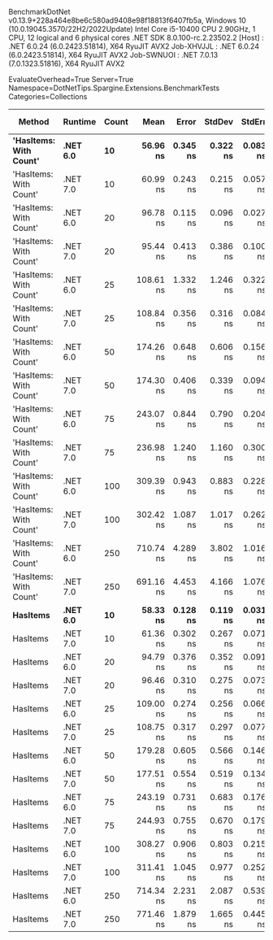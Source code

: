 
BenchmarkDotNet v0.13.9+228a464e8be6c580ad9408e98f18813f6407fb5a, Windows 10 (10.0.19045.3570/22H2/2022Update)
Intel Core i5-10400 CPU 2.90GHz, 1 CPU, 12 logical and 6 physical cores
.NET SDK 8.0.100-rc.2.23502.2
  [Host]     : .NET 6.0.24 (6.0.2423.51814), X64 RyuJIT AVX2
  Job-XHVJJL : .NET 6.0.24 (6.0.2423.51814), X64 RyuJIT AVX2
  Job-SWNUOI : .NET 7.0.13 (7.0.1323.51816), X64 RyuJIT AVX2

EvaluateOverhead=True  Server=True  Namespace=DotNetTips.Spargine.Extensions.BenchmarkTests  
Categories=Collections  

 Method                 | Runtime  | Count | Mean      | Error    | StdDev   | StdErr   | Min       | Q1        | Median    | Q3        | Max       | Op/s         | CI99.9% Margin | Iterations | Kurtosis | MValue | Skewness | Rank | LogicalGroup | Baseline | Code Size | Allocated |
----------------------- |--------- |------ |----------:|---------:|---------:|---------:|----------:|----------:|----------:|----------:|----------:|-------------:|---------------:|-----------:|---------:|-------:|---------:|-----:|------------- |--------- |----------:|----------:|
 **'HasItems: With Count'** | **.NET 6.0** | **10**    |  **56.96 ns** | **0.345 ns** | **0.322 ns** | **0.083 ns** |  **56.53 ns** |  **56.72 ns** |  **56.88 ns** |  **57.20 ns** |  **57.55 ns** | **17,555,494.0** |      **0.3446 ns** |      **15.00** |    **1.726** |  **2.000** |   **0.3998** |    **1** | *****            | **No**       |     **324 B** |      **56 B** |
 'HasItems: With Count' | .NET 7.0 | 10    |  60.99 ns | 0.243 ns | 0.215 ns | 0.057 ns |  60.66 ns |  60.86 ns |  60.97 ns |  61.08 ns |  61.37 ns | 16,396,965.9 |      0.2425 ns |      14.00 |    2.112 |  2.000 |   0.3161 |    3 | *            | No       |     326 B |      56 B |
 'HasItems: With Count' | .NET 6.0 | 20    |  96.78 ns | 0.115 ns | 0.096 ns | 0.027 ns |  96.61 ns |  96.73 ns |  96.77 ns |  96.85 ns |  96.95 ns | 10,333,214.8 |      0.1146 ns |      13.00 |    2.169 |  2.000 |  -0.0308 |    4 | *            | No       |     324 B |      56 B |
 'HasItems: With Count' | .NET 7.0 | 20    |  95.44 ns | 0.413 ns | 0.386 ns | 0.100 ns |  94.85 ns |  95.14 ns |  95.41 ns |  95.78 ns |  96.01 ns | 10,477,470.7 |      0.4131 ns |      15.00 |    1.469 |  2.000 |  -0.0582 |    4 | *            | No       |     326 B |      56 B |
 'HasItems: With Count' | .NET 6.0 | 25    | 108.61 ns | 1.332 ns | 1.246 ns | 0.322 ns | 107.34 ns | 107.78 ns | 107.91 ns | 109.71 ns | 110.89 ns |  9,207,447.5 |      1.3321 ns |      15.00 |    1.747 |  2.000 |   0.7074 |    5 | *            | No       |     324 B |      56 B |
 'HasItems: With Count' | .NET 7.0 | 25    | 108.84 ns | 0.356 ns | 0.316 ns | 0.084 ns | 108.10 ns | 108.76 ns | 108.94 ns | 109.02 ns | 109.24 ns |  9,188,169.8 |      0.3564 ns |      14.00 |    2.838 |  2.000 |  -1.0025 |    5 | *            | No       |     326 B |      56 B |
 'HasItems: With Count' | .NET 6.0 | 50    | 174.26 ns | 0.648 ns | 0.606 ns | 0.156 ns | 173.49 ns | 173.76 ns | 174.19 ns | 174.64 ns | 175.67 ns |  5,738,405.8 |      0.6475 ns |      15.00 |    2.502 |  2.000 |   0.6004 |    6 | *            | No       |     324 B |      56 B |
 'HasItems: With Count' | .NET 7.0 | 50    | 174.30 ns | 0.406 ns | 0.339 ns | 0.094 ns | 173.64 ns | 174.20 ns | 174.33 ns | 174.52 ns | 174.81 ns |  5,737,353.7 |      0.4058 ns |      13.00 |    2.259 |  2.000 |  -0.5812 |    6 | *            | No       |     326 B |      56 B |
 'HasItems: With Count' | .NET 6.0 | 75    | 243.07 ns | 0.844 ns | 0.790 ns | 0.204 ns | 241.27 ns | 242.63 ns | 243.14 ns | 243.59 ns | 244.49 ns |  4,114,056.5 |      0.8444 ns |      15.00 |    2.776 |  2.000 |  -0.4050 |    9 | *            | No       |     324 B |      56 B |
 'HasItems: With Count' | .NET 7.0 | 75    | 236.98 ns | 1.240 ns | 1.160 ns | 0.300 ns | 234.55 ns | 236.40 ns | 237.25 ns | 237.59 ns | 238.86 ns |  4,219,687.0 |      1.2402 ns |      15.00 |    2.532 |  2.000 |  -0.5625 |    8 | *            | No       |     326 B |      56 B |
 'HasItems: With Count' | .NET 6.0 | 100   | 309.39 ns | 0.943 ns | 0.883 ns | 0.228 ns | 307.94 ns | 308.88 ns | 309.31 ns | 309.87 ns | 311.22 ns |  3,232,126.4 |      0.9435 ns |      15.00 |    2.338 |  2.000 |   0.2252 |   11 | *            | No       |     324 B |      56 B |
 'HasItems: With Count' | .NET 7.0 | 100   | 302.42 ns | 1.087 ns | 1.017 ns | 0.262 ns | 301.24 ns | 301.71 ns | 302.05 ns | 302.90 ns | 304.44 ns |  3,306,605.7 |      1.0867 ns |      15.00 |    2.192 |  2.000 |   0.7677 |   10 | *            | No       |     326 B |      56 B |
 'HasItems: With Count' | .NET 6.0 | 250   | 710.74 ns | 4.289 ns | 3.802 ns | 1.016 ns | 701.60 ns | 711.43 ns | 711.89 ns | 712.74 ns | 713.66 ns |  1,406,983.8 |      4.2887 ns |      14.00 |    4.158 |  2.000 |  -1.6733 |   13 | *            | No       |     324 B |      56 B |
 'HasItems: With Count' | .NET 7.0 | 250   | 691.16 ns | 4.453 ns | 4.166 ns | 1.076 ns | 679.67 ns | 690.11 ns | 691.08 ns | 693.44 ns | 698.05 ns |  1,446,851.1 |      4.4534 ns |      15.00 |    4.547 |  2.000 |  -1.0681 |   12 | *            | No       |     326 B |      56 B |
 **HasItems**               | **.NET 6.0** | **10**    |  **58.33 ns** | **0.128 ns** | **0.119 ns** | **0.031 ns** |  **58.08 ns** |  **58.26 ns** |  **58.35 ns** |  **58.43 ns** |  **58.49 ns** | **17,143,138.6** |      **0.1276 ns** |      **15.00** |    **2.187** |  **2.000** |  **-0.6119** |    **2** | *****            | **No**       |     **311 B** |      **56 B** |
 HasItems               | .NET 7.0 | 10    |  61.36 ns | 0.302 ns | 0.267 ns | 0.071 ns |  60.98 ns |  61.21 ns |  61.27 ns |  61.46 ns |  61.94 ns | 16,295,996.8 |      0.3016 ns |      14.00 |    2.669 |  2.000 |   0.8523 |    3 | *            | No       |     312 B |      56 B |
 HasItems               | .NET 6.0 | 20    |  94.79 ns | 0.376 ns | 0.352 ns | 0.091 ns |  94.11 ns |  94.57 ns |  94.89 ns |  94.99 ns |  95.48 ns | 10,549,145.7 |      0.3763 ns |      15.00 |    2.295 |  2.000 |  -0.0666 |    4 | *            | No       |     311 B |      56 B |
 HasItems               | .NET 7.0 | 20    |  96.46 ns | 0.310 ns | 0.275 ns | 0.073 ns |  96.09 ns |  96.28 ns |  96.40 ns |  96.69 ns |  96.97 ns | 10,367,172.4 |      0.3099 ns |      14.00 |    1.736 |  2.000 |   0.2376 |    4 | *            | No       |     312 B |      56 B |
 HasItems               | .NET 6.0 | 25    | 109.00 ns | 0.274 ns | 0.256 ns | 0.066 ns | 108.59 ns | 108.84 ns | 108.92 ns | 109.18 ns | 109.44 ns |  9,174,434.0 |      0.2738 ns |      15.00 |    1.882 |  2.000 |   0.1897 |    5 | *            | No       |     311 B |      56 B |
 HasItems               | .NET 7.0 | 25    | 108.75 ns | 0.317 ns | 0.297 ns | 0.077 ns | 108.21 ns | 108.52 ns | 108.63 ns | 108.98 ns | 109.27 ns |  9,195,709.4 |      0.3171 ns |      15.00 |    1.862 |  2.000 |   0.0971 |    5 | *            | No       |     312 B |      56 B |
 HasItems               | .NET 6.0 | 50    | 179.28 ns | 0.605 ns | 0.566 ns | 0.146 ns | 178.26 ns | 178.88 ns | 179.25 ns | 179.62 ns | 180.51 ns |  5,577,766.5 |      0.6053 ns |      15.00 |    2.540 |  2.000 |   0.3042 |    7 | *            | No       |     311 B |      56 B |
 HasItems               | .NET 7.0 | 50    | 177.51 ns | 0.554 ns | 0.519 ns | 0.134 ns | 176.62 ns | 177.21 ns | 177.59 ns | 177.79 ns | 178.56 ns |  5,633,606.2 |      0.5544 ns |      15.00 |    2.357 |  2.000 |   0.0242 |    7 | *            | No       |     312 B |      56 B |
 HasItems               | .NET 6.0 | 75    | 243.19 ns | 0.731 ns | 0.683 ns | 0.176 ns | 242.01 ns | 242.74 ns | 243.15 ns | 243.64 ns | 244.69 ns |  4,112,023.7 |      0.7306 ns |      15.00 |    2.480 |  2.000 |   0.2970 |    9 | *            | No       |     311 B |      56 B |
 HasItems               | .NET 7.0 | 75    | 244.93 ns | 0.755 ns | 0.670 ns | 0.179 ns | 243.83 ns | 244.42 ns | 244.87 ns | 245.49 ns | 245.93 ns |  4,082,875.6 |      0.7555 ns |      14.00 |    1.673 |  2.000 |   0.0529 |    9 | *            | No       |     312 B |      56 B |
 HasItems               | .NET 6.0 | 100   | 308.27 ns | 0.906 ns | 0.803 ns | 0.215 ns | 307.24 ns | 307.76 ns | 308.11 ns | 308.47 ns | 309.81 ns |  3,243,943.5 |      0.9063 ns |      14.00 |    2.355 |  2.000 |   0.7435 |   11 | *            | No       |     311 B |      56 B |
 HasItems               | .NET 7.0 | 100   | 311.41 ns | 1.045 ns | 0.977 ns | 0.252 ns | 310.34 ns | 310.58 ns | 311.11 ns | 312.01 ns | 313.25 ns |  3,211,251.5 |      1.0445 ns |      15.00 |    1.734 |  2.000 |   0.5669 |   11 | *            | No       |     312 B |      56 B |
 HasItems               | .NET 6.0 | 250   | 714.34 ns | 2.231 ns | 2.087 ns | 0.539 ns | 710.35 ns | 713.13 ns | 714.58 ns | 716.09 ns | 717.13 ns |  1,399,893.7 |      2.2310 ns |      15.00 |    1.853 |  2.000 |  -0.4364 |   13 | *            | No       |     311 B |      56 B |
 HasItems               | .NET 7.0 | 250   | 771.46 ns | 1.879 ns | 1.665 ns | 0.445 ns | 767.49 ns | 770.94 ns | 771.95 ns | 772.41 ns | 773.64 ns |  1,296,249.9 |      1.8787 ns |      14.00 |    3.121 |  2.000 |  -0.9918 |   14 | *            | No       |     312 B |      56 B |
